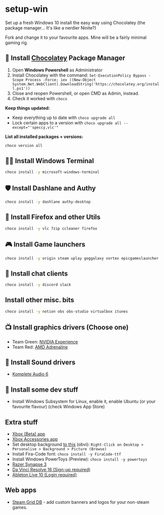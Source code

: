 # setup-win
Set up a fresh Windows 10 install the easy way using Chocolatey (the package manager... It's like a nerdier Ninite?)

Fork and change it to your favourite apps. Mine will be a fairly minimal gaming rig.

## 🍫 Install [Chocolatey](https://chocolatey.org/install) Package Manager

1. Open **Windows Powershell** as Administrator
2. Install Chocolatey with the command: `Set-ExecutionPolicy Bypass -Scope Process -Force; iex ((New-Object System.Net.WebClient).DownloadString('https://chocolatey.org/install.ps1'))`
3. Close and reopen Powershell, or open CMD as Admin, instead.
4. Check it worked with `choco`

**Keep things updated:**

- Keep everything up to date with `choco upgrade all`
- Lock certain apps to a version with `choco upgrade all --except="'speccy,vlc'"` 

**List all installed packages + versions:**

```bash
choco version all
```

## 👩‍💻 Install Windows Terminal

```bash
choco install -y microsoft-windows-terminal 
```

## 🛡 Install Dashlane and Authy

```bash
choco install -y dashlane authy-desktop
```

## 🦊 Install Firefox and other Utils

```bash
choco install -y vlc 7zip ccleaner firefox
````

## 🎮 Install Game launchers

```bash
choco install -y origin steam uplay goggalaxy vortex epicgameslauncher
```

## 🦜 Install chat clients

```bash
choco install -y discord slack
```

## Install other misc. bits

```bash
choco install -y notion obs obs-studio virtualbox itunes
```

## 📺 Install graphics drivers (Choose one)

- Team Green: [NVIDIA Experience](https://www.nvidia.com/Download/index.aspx)
- Team Red: [AMD Adrenaline](https://www.amd.com/en/support)

## 🎼 Install Sound drivers

- [Komplete Audio 6](https://www.native-instruments.com/en/support/downloads/drivers-other-files/#kompleteaudio6)

## 🐧 Install some dev stuff

- Install Windows Subsystem for Linux, enable it, enable Ubuntu (or your favourite flavour) (check Windows App Store)

## Extra stuff

- [Xbox (Beta) app](https://www.microsoft.com/en-au/p/xbox-beta/9mv0b5hzvk9z)
- [Xbox Accessories app](https://www.microsoft.com/en-au/p/xbox-accessories/9nblggh30xj3)
- Set desktop background [to this](https://uhdwallpapers.org/wallpaper/fallout-76_79856/2560x1440/) (obvi): `Right-Click on Desktop > Personalise > Background > Picture (Browse)`
- Install Fira-Code font: `choco install -y FiraCode-ttf`
- Install Windows PowerToys (Preview): `choco install -y powertoys`
- [Razer Synapse 3](https://www.razer.com/synapse-3)
- [Da Vinci Resolve 16 (Sign-up required)](https://www.blackmagicdesign.com/products/davinciresolve/#global-footer)
- [Ableton Live 10 (Login required)](https://www.ableton.com/en/account/)

## Web apps

- [Steam Grid DB](https://www.steamgriddb.com) - add custom banners and logos for your non-steam games.
